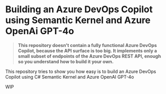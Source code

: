# **Building an Azure DevOps Copilot using Semantic Kernel and Azure OpenAi GPT-4o**

> **This repository doesn't contain a fully functional Azure DevOps Copilot, because the API surface is too big. It implements only a small subset of endpoints of the Azure DevOps REST API, enough so you understand how to build it your own.**

This repository tries to show you how easy is to build an Azure DevOps Copilot using C# Semantic Kernel and Azure OpenAI GPT-4o

WIP
